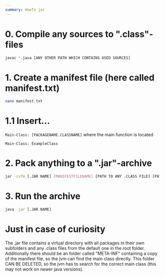 ```yaml
---
summary: HowTo jar
---
```


# 0. Compile any sources to ".class"-files #
```bash
javac *.java [ANY OTHER PATH WHICH CONTAINS USED SOURCES]
```

# 1. Create a manifest file (here called manifest.txt) #
```bash
nano manifest.txt
```

# 1.1 Insert... #
`Main-Class: [PACKAGENAME.CLASSNAME]` where the main function is located
```
Main-Class: ExampleClass
```

# 2. Pack anything to a ".jar"-archive #
```bash
jar -cvfm [.JAR NAME] [MANIFESTFILENAME] [PATH TO ANY .CLASS FILE] [PATH TO ANY FOLDER STRUCTURE]
```

# 3. Run the archive #
```bash
java -jar [.JAR NAME]
```

# Just in case of curiosity #
The .jar file contains a virtual directory with all packages in their own subfolders and any .class files from the default one in the root folder. Additionally there should be an folder called "META-INF" containing a copy of the manifest file, so the jvm can find the main class directly. This folder CAN BE DELETED, so the jvm has to search for the correct main class (this may not work on newer java versions).
